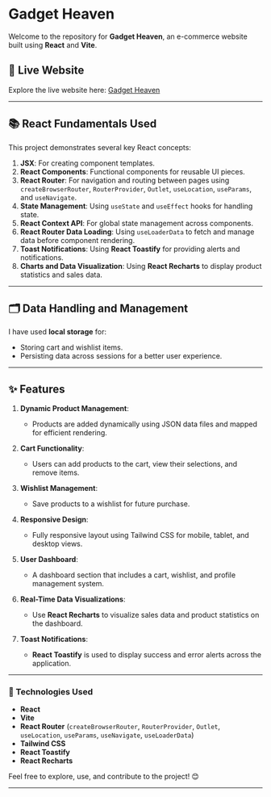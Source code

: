 # Gadget Heaven

Welcome to the repository for **Gadget Heaven**, an e-commerce website built using **React** and **Vite**.

## 🔗 Live Website  
Explore the live website here: [Gadget Heaven](https://alabiranik-ph-assignment-08.surge.sh)  

---

## 📚 React Fundamentals Used  
This project demonstrates several key React concepts:  
1. **JSX**: For creating component templates.  
2. **React Components**: Functional components for reusable UI pieces.  
3. **React Router**: For navigation and routing between pages using `createBrowserRouter`, `RouterProvider`, `Outlet`, `useLocation`, `useParams`, and `useNavigate`.  
4. **State Management**: Using `useState` and `useEffect` hooks for handling state.  
5. **React Context API**: For global state management across components.  
6. **React Router Data Loading**: Using `useLoaderData` to fetch and manage data before component rendering.  
7. **Toast Notifications**: Using **React Toastify** for providing alerts and notifications.  
8. **Charts and Data Visualization**: Using **React Recharts** to display product statistics and sales data.  

---

## 🗂️ Data Handling and Management  
I have used **local storage** for:  
- Storing cart and wishlist items.  
- Persisting data across sessions for a better user experience.  

---

## ✨ Features  
1. **Dynamic Product Management**:  
   - Products are added dynamically using JSON data files and mapped for efficient rendering.  

2. **Cart Functionality**:  
   - Users can add products to the cart, view their selections, and remove items.  

3. **Wishlist Management**:  
   - Save products to a wishlist for future purchase.  

4. **Responsive Design**:  
   - Fully responsive layout using Tailwind CSS for mobile, tablet, and desktop views.  

5. **User Dashboard**:  
   - A dashboard section that includes a cart, wishlist, and profile management system.  

6. **Real-Time Data Visualizations**:  
   - Use **React Recharts** to visualize sales data and product statistics on the dashboard.  

7. **Toast Notifications**:  
   - **React Toastify** is used to display success and error alerts across the application.

---

### 🚀 Technologies Used  
- **React**  
- **Vite**  
- **React Router** (`createBrowserRouter`, `RouterProvider`, `Outlet`, `useLocation`, `useParams`, `useNavigate`, `useLoaderData`)  
- **Tailwind CSS**  
- **React Toastify**  
- **React Recharts**  

Feel free to explore, use, and contribute to the project! 😊  

---
